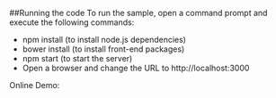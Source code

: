 ##Running the code
To run the sample, open a command prompt and execute the following commands:

 -  npm install (to install node.js dependencies)
 -  bower install (to install front-end packages)
 -  npm start (to start the server)
 -  Open a browser and change the URL to http://localhost:3000

Online Demo:
